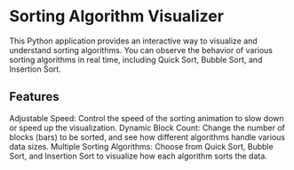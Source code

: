 # Sorting Algorithm Visualizer
This Python application provides an interactive way to visualize and understand sorting algorithms. You can observe the behavior of various sorting algorithms in real time, including Quick Sort, Bubble Sort, and Insertion Sort.

## Features
Adjustable Speed: Control the speed of the sorting animation to slow down or speed up the visualization.
Dynamic Block Count: Change the number of blocks (bars) to be sorted, and see how different algorithms handle various data sizes.
Multiple Sorting Algorithms: Choose from Quick Sort, Bubble Sort, and Insertion Sort to visualize how each algorithm sorts the data.
